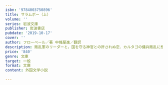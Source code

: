 ```yaml
---
isbn: '9784003750896'
title: サラムボー（上）
volume: ''
series: 岩波文庫
publisher: 岩波書店
pubdate: '2019-10-17'
cover: ''
author: フローベール／著 中條屋進／翻訳
description: 叛乱軍のリーダーと，国を守る神官との許されぬ恋．カルタゴの傭兵叛乱に想を得た，豪奢で残忍な歴史絵巻．
price: '840'
genre: 文庫
target: 一般
format: 文庫
content: 外国文学小説

---
```

